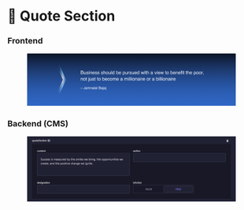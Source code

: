# 📎 Quote Section

### **Frontend**

<figure><img src="../../../.gitbook/assets/our-legacy-objective-section.png" alt=""><figcaption></figcaption></figure>

### Backend (CMS)

<figure><img src="../../../.gitbook/assets/about-us-quote-section-cms.png" alt=""><figcaption></figcaption></figure>
